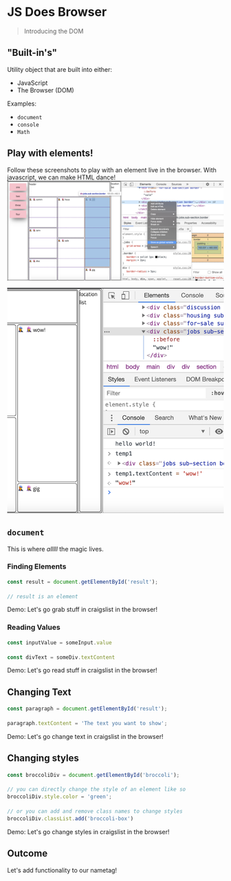 JS Does Browser 
===

> Introducing the DOM

## "Built-in's"

Utility object that are built into either:
* JavaScript
* The Browser (DOM)

Examples:
* `document`
* `console`
* `Math`

## Play with elements!

Follow these screenshots to play with an element live in the browser. With javascript, we can make HTML dance!
![](./dom1.png)

![](./dom2.png)

## `document`

This is where _alllll_ the magic lives.

### Finding Elements

```js
const result = document.getElementById('result');

// result is an element
```

Demo: Let's go grab stuff in craigslist in the browser!

### Reading Values

```js
const inputValue = someInput.value

const divText = someDiv.textContent
```

Demo: Let's go read stuff in craigslist in the browser!


## Changing Text

```js
const paragraph = document.getElementById('result');

paragraph.textContent = 'The text you want to show';
```

Demo: Let's go change text in craigslist in the browser!

## Changing styles

```js
const broccoliDiv = document.getElementById('broccoli');

// you can directly change the style of an element like so
broccoliDiv.style.color = 'green';

// or you can add and remove class names to change styles
broccoliDiv.classList.add('broccoli-box')
```

Demo: Let's go change styles in craigslist in the browser!

## Outcome
Let's add functionality to our nametag!